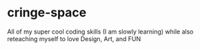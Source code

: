 # cringe-space
All of my super cool coding skills (I am slowly learning) while also reteaching myself to love Design, Art, and FUN
